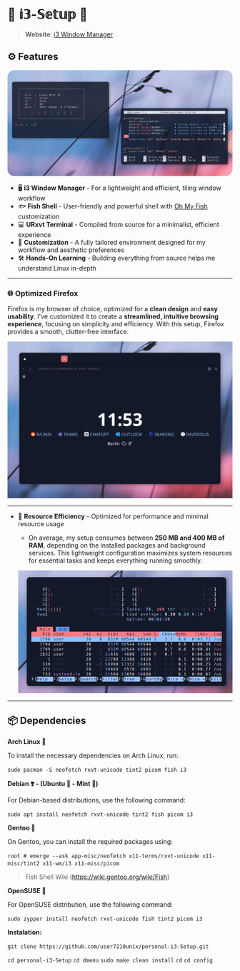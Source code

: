 # 🚀 𝕚𝟛-𝕊𝕖𝕥𝕦𝕡 🚀
> **Website**: [i3 Window Manager](https://i3wm.org/)

## ⚙️ Features

<p align="center">
  <img src="showcase/rice.png" alt="Rice Setup Preview" width="700">
</p>

- 🖥️ **i3 Window Manager** - For a lightweight and efficient, tiling window workflow
- 🐟 **Fish Shell** - User-friendly and powerful shell with [Oh My Fish](https://github.com/oh-my-fish/oh-my-fish) customization
- 💻 **URxvt Terminal** - Compiled from source for a minimalist, efficient experience
- 🎨 **Customization** - A fully tailored environment designed for my workflow and aesthetic preferences
- 🛠️ **Hands-On Learning** - Building everything from source helps me understand Linux in-depth

---
### 🌐 **Optimized Firefox**  
Firefox is my browser of choice, optimized for a **clean design** and **easy usability**. I've customized it to create a **streamlined, intuitive browsing experience**, focusing on simplicity and efficiency. With this setup, Firefox provides a smooth, clutter-free interface.

<p align="center">
  <img src="showcase/fox.png" alt="Firefox Usage" width="700">
</p>

---

- 🚀 **Resource Efficiency** - Optimized for performance and minimal resource usage
    - On average, my setup consumes between **250 MB and 400 MB of RAM**, depending on the installed packages and background services. This lightweight configuration maximizes system resources for essential tasks and keeps everything running smoothly.
  
   <p align="center">
  <img src="showcase/htop.png" alt="Memory Usage Graph" width="700">
</p>

---

## 📦 Dependencies


**Arch Linux 🔷**

To install the necessary dependencies on Arch Linux, run:

```sudo pacman -S neofetch rxvt-unicode tint2 picom fish i3```


**Debian ❣️ - (Ubuntu 🍊 - Mint 🍏)**

For Debian-based distributions, use the following command:



```sudo apt install neofetch rxvt-unicode tint2 fish picom i3```

**Gentoo 🧼**

On Gentoo, you can install the required packages using:



```root # emerge --ask app-misc/neofetch x11-terms/rxvt-unicode x11-misc/tint2 x11-wm/i3 x11-misc/picom```

 > Fish Shell Wiki
    (https://wiki.gentoo.org/wiki/Fish)



**OpenSUSE 🦎**

For OpenSUSE distribution, use the following command:



```sudo zypper install neofetch rxvt-unicode fish tint2 picom i3```


**Instalation:**

```git clone https://github.com/user7210unix/personal-i3-Setup.git```

```cd personal-i3-Setup```
``cd dmenu``
``sudo make clean install``
``cd``
``cd config``
